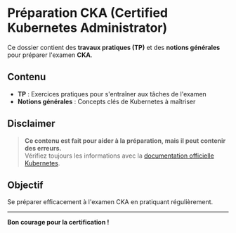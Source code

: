 # Préparation CKA (Certified Kubernetes Administrator)

Ce dossier contient des **travaux pratiques (TP)** et des **notions générales** pour préparer l'examen **CKA**.

## Contenu

- **TP** : Exercices pratiques pour s'entraîner aux tâches de l'examen
- **Notions générales** : Concepts clés de Kubernetes à maîtriser

## Disclaimer

> **Ce contenu est fait pour aider à la préparation, mais il peut contenir des erreurs.**  
> Vérifiez toujours les informations avec la [documentation officielle Kubernetes](https://kubernetes.io/docs/).

## Objectif

Se préparer efficacement à l'examen CKA en pratiquant régulièrement.

---

**Bon courage pour la certification !**
